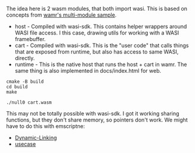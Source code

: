 The idea here is 2 wasm modules, that both import wasi. This is based on concepts from [wamr's multi-module sample](https://github.com/bytecodealliance/wasm-micro-runtime/tree/main/samples/multi-module).

- host - Compiled with wasi-sdk. This contains helper wrappers around WASI file access. I this case, drawing utils for working with a WASI framebuffer.
- cart -  Compiled with wasi-sdk. This is the "user code" that calls things that are exposed from runtime, but also has access to same WASI, directly.
- runtime - This is the native host that runs the host + cart in wamr. The same thing is also implemented in docs/index.html for web.

```
cmake -B build
cd build
make

./null0 cart.wasm
```

This may not be totally possible with wasi-sdk. I got it working sharing functions, but they don't share memory, so pointers don't work. We might have to do this with emscriptne:

- [Dynamic-Linking](https://emscripten.org/docs/compiling/Dynamic-Linking.html)
- [usecase](https://helda.helsinki.fi/server/api/core/bitstreams/f535af54-70a8-4b35-a0aa-927543d4601c/content)
